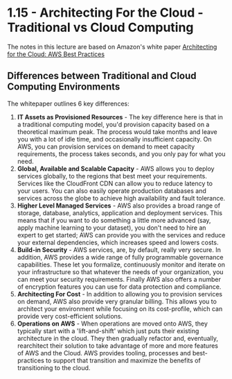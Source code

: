 # 1.15 - Architecting For the Cloud - Traditional vs Cloud Computing

The notes in this lecture are based on Amazon's white paper [Architecting for the Cloud: AWS Best Practices](https://d0.awsstatic.com/whitepapers/AWS_Cloud_Best_Practices.pdf)

## Differences between Traditional and Cloud Computing Environments

The whitepaper outlines 6 key differences:
1. **IT Assets as Provisioned Resources** - The key difference here is that in a traditional computing model, you'd provision capacity based on a theoretical maximum peak. The process would take months and leave you with a lot of idle time, and occasionally insufficient capacity. On AWS, you can provision services on demand to meet capacity requirements, the process takes seconds, and you only pay for what you need.
2. **Global, Available and Scalable Capacity** - AWS allows you to deploy services globally, to the regions that best meet your requirements. Services like the CloudFront CDN can allow you to reduce latency to your users. You can also easily operate production databases and services across the globe to achieve high availability and fault tolerance.
3. **Higher Level Managed Services** - AWS also provides a broad range of storage, database, analytics, application and deployment services. This means that if you want to do something a little more advanced (say, apply machine learning to your dataset), you don't need to hire an expert to get started; AWS can provide you with the services and reduce your external dependencies, which increases speed and lowers costs.
4. **Build-in Security** - AWS services, are, by default, really very secure. In addition, AWS provides a wide range of fully programmable governance capabilities. These let you formalize, continuously monitor and iterate on your infrastructure so that whatever the needs of your organization, you can meet your security requirements. Finally AWS also offers a number of encryption features you can use for data protection and compliance.
5. **Architecting For Cost** - In addition to allowing you to provision services on demand, AWS also provide very granular billing. This allows you to architect your environment while focusing on its cost-profile, which can provide very cost-efficient solutions.
6. **Operations on AWS** - When operations are moved onto AWS, they typically start with a 'lift-and-shift' which just puts their existing architecture in the cloud. They then gradually refactor and, eventually, rearchitect their solution to take advantage of more and more features of AWS and the Cloud. AWS provides tooling, processes and best-practices to support that transition and maximize the benefits of transitioning to the cloud.